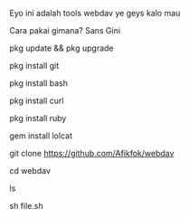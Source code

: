 Eyo ini adalah tools webdav ye geys kalo mau 

Cara pakai gimana? Sans
Gini

pkg update && pkg upgrade

pkg install git

pkg install bash

pkg install curl

pkg install ruby

gem install lolcat

git clone https://github.com/Afikfok/webdav

cd webdav

ls

sh file.sh
